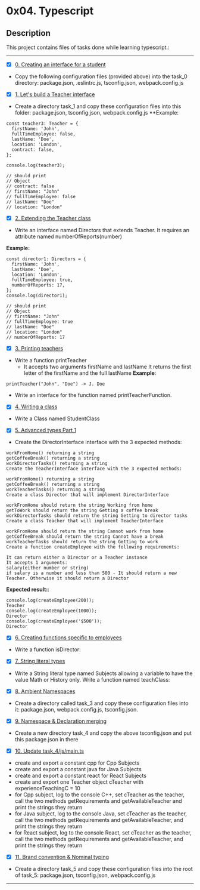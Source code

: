 # 0x04. Typescript

## Description

This project contains files of tasks done while learning typescript.:

---

+ [x] [0. Creating an interface for a student](./task_0/js/main.ts)

+ Copy the following configuration files (provided above) into the task_0 directory: package.json, .eslintrc.js, tsconfig.json, webpack.config.js

+ [x] [1. Let's build a Teacher interface](./task_1/js/main.ts)

+ Create a directory task_1 and copy these configuration files into this folder: package.json, tsconfig.json, webpack.config.js
**Example:
```
const teacher3: Teacher = {
  firstName: 'John',
  fullTimeEmployee: false,
  lastName: 'Doe',
  location: 'London',
  contract: false,
};

console.log(teacher3);

// should print
// Object
// contract: false
// firstName: "John"
// fullTimeEmployee: false
// lastName: "Doe"
// location: "London"
```
+ [x] [2. Extending the Teacher class](./task_1/js/main.ts)

+ Write an interface named Directors that extends Teacher. It requires an attribute named numberOfReports(number)

**Example:**
```
const director1: Directors = {
  firstName: 'John',
  lastName: 'Doe',
  location: 'London',
  fullTimeEmployee: true,
  numberOfReports: 17,
};
console.log(director1);

// should print
// Object
// firstName: "John"
// fullTimeEmployee: true
// lastName: "Doe"
// location: "London"
// numberOfReports: 17
```
+ [x] [3. Printing teachers](./task_1/js/main.ts)

+ Write a function printTeacher
  + It accepts two arguments firstName and lastName
   It returns the first letter of the firstName and the full lastName
**Example**:
```
printTeacher("John", "Doe") -> J. Doe
```
   + Write an interface for the function named printTeacherFunction.
+ [x] [4. Writing a class](./task_1/js/main.ts)

+ Write a Class named StudentClass

+ [x] [5. Advanced types Part 1](./task_2/js/main.ts)

+ Create the DirectorInterface interface with the 3 expected methods:
```
workFromHome() returning a string
getCoffeeBreak() returning a string
workDirectorTasks() returning a string
Create the TeacherInterface interface with the 3 expected methods:

workFromHome() returning a string
getCoffeeBreak() returning a string
workTeacherTasks() returning a string
Create a class Director that will implement DirectorInterface

workFromHome should return the string Working from home
getToWork should return the string Getting a coffee break
workDirectorTasks should return the string Getting to director tasks
Create a class Teacher that will implement TeacherInterface

workFromHome should return the string Cannot work from home
getCoffeeBreak should return the string Cannot have a break
workTeacherTasks should return the string Getting to work
Create a function createEmployee with the following requirements:

It can return either a Director or a Teacher instance
It accepts 1 arguments:
salary(either number or string)
if salary is a number and less than 500 - It should return a new Teacher. Otherwise it should return a Director
```
**Expected result:**:
```
console.log(createEmployee(200));
Teacher
console.log(createEmployee(1000));
Director
console.log(createEmployee('$500'));
Director
```

+ [x] [6. Creating functions specific to employees](./task_2/js/main.ts)

+ Write a function isDirector:

+ [x] [7. String literal types](./task_2/js/main.ts)

+ Write a String literal type named Subjects allowing a variable to have the value Math or History only.
Write a function named teachClass:

+ [x] [8. Ambient Namespaces](./task_3/js/main.ts)

+ Create a directory called task_3 and copy these configuration files into it: package.json, webpack.config.js, tsconfig.json.

+ [x] [9. Namespace & Declaration merging](./task_4/package.json)

+ Create a new directory task_4 and copy the above tsconfig.json and put this package.json in there

+ [x] [10. Update task_4/js/main.ts](./task_4/js/main.ts)

* create and export a constant cpp for Cpp Subjects
* create and export a constant java for Java Subjects
* create and export a constant react for React Subjects
* create and export one Teacher object cTeacher with experienceTeachingC = 10
* for Cpp subject, log to the console C++, set cTeacher as the teacher, call the two methods getRequirements and getAvailableTeacher and print the strings they return
* for Java subject, log to the console Java, set cTeacher as the teacher, call the two methods getRequirements and getAvailableTeacher, and print the strings they return
* for React subject, log to the console React, set cTeacher as the teacher, call the two methods getRequirements and getAvailableTeacher, and print the strings they return

+ [x] [11. Brand convention & Nominal typing](./task_5/js/main.ts)

* Create a directory task_5 and copy these configuration files into the root of task_5: package.json, tsconfig.json, webpack.config.js

---
